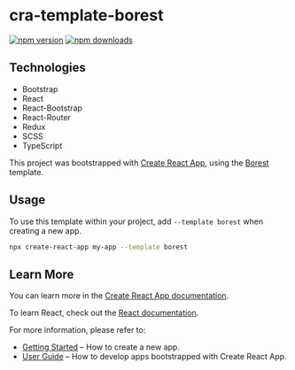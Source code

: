 # cra-template-borest

[![npm version](https://img.shields.io/npm/v/cra-template-borest.svg?style=flat-square)](https://www.npmjs.com/package/cra-template-borest)
[![npm downloads](https://img.shields.io/npm/dt/cra-template-borest.svg?style=flat-square)](https://www.npmjs.com/package/cra-template-borest)

## Technologies

- Bootstrap
- React
- React-Bootstrap
- React-Router
- Redux
- SCSS
- TypeScript

This project was bootstrapped with [Create React App](https://github.com/facebook/create-react-app), using the [Borest](https://github.com/Stratis-Dermanoutsos/cra-template-borest) template.

## Usage

To use this template within your project, add `--template borest` when creating a new app.

```sh
npx create-react-app my-app --template borest
```

## Learn More

You can learn more in the [Create React App documentation](https://facebook.github.io/create-react-app/docs/getting-started).

To learn React, check out the [React documentation](https://reactjs.org/).

For more information, please refer to:

- [Getting Started](https://create-react-app.dev/docs/getting-started) – How to create a new app.
- [User Guide](https://create-react-app.dev) – How to develop apps bootstrapped with Create React App.
